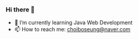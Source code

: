 ### Hi there 👋

- 🌱 I’m currently learning Java Web Development
- 📫 How to reach me: choiboseung@naver.com

<!--
**MarshmallowShadow/MarshmallowShadow** is a ✨ _special_ ✨ repository because its `README.md` (this file) appears on your GitHub profile.

Here are some ideas to get you started:

- 🔭 I’m currently working on ...
- 👯 I’m looking to collaborate on ...
- 🤔 I’m looking for help with ...
- 💬 Ask me about ...
- 😄 Pronouns: ...
- ⚡ Fun fact: ...
-->
